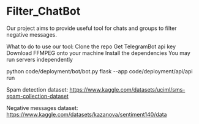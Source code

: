 # Filter_ChatBot

Our project aims to provide useful tool for chats and groups to filter negative messages.


What to do to use our tool:
Clone the repo
Get TelegramBot api key
Download FFMPEG onto your machine
Install the dependencies
You may run servers independently

python code/deployment/bot/bot.py
flask --app code/deployment/api/api run

Spam detection dataset: https://www.kaggle.com/datasets/uciml/sms-spam-collection-dataset

Negative messages dataset: https://www.kaggle.com/datasets/kazanova/sentiment140/data
